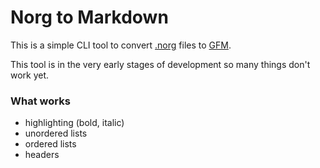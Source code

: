 # Norg to Markdown
This is a simple CLI tool to convert [.norg](https://github.com/nvim-neorg/norg-specs/blob/main/1.0-specification.norg) files to [GFM](https://github.github.com/gfm/). 

This tool is in the very early stages of development so many things don't work yet.

### What works
- highlighting (bold, italic)
- unordered lists
- ordered lists
- headers
